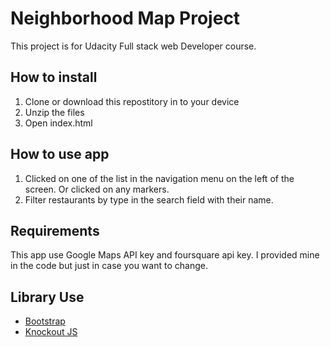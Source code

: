 # Neighborhood Map Project

This project is for Udacity Full stack web Developer course. 

## How to install

1. Clone or download this repostitory in to your device
2. Unzip the files
3. Open index.html

## How to use app

1. Clicked on one of the list in the navigation menu on the left of the screen. Or clicked on any markers.
2. Filter restaurants by type in the search field with their name.

## Requirements

This app use Google Maps API key and foursquare api key. I provided mine in the code but just in case you want to change.

## Library Use

- [ Bootstrap](http://getbootstrap.com/)
- [Knockout JS](http://knockoutjs.com/)

